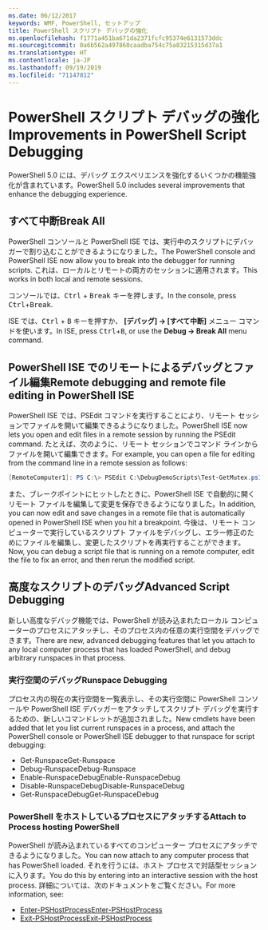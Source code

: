 ```yaml
---
ms.date: 06/12/2017
keywords: WMF, PowerShell, セットアップ
title: PowerShell スクリプト デバッグの強化
ms.openlocfilehash: f1771a451ba671da2371fcfc95374e6131573ddc
ms.sourcegitcommit: 0a6b562a497860caadba754c75a83215315d37a1
ms.translationtype: HT
ms.contentlocale: ja-JP
ms.lasthandoff: 09/19/2019
ms.locfileid: "71147812"
---
```

# <a name="improvements-in-powershell-script-debugging"></a><span data-ttu-id="f250b-103">PowerShell スクリプト デバッグの強化</span><span class="sxs-lookup"><span data-stu-id="f250b-103">Improvements in PowerShell Script Debugging</span></span>

<span data-ttu-id="f250b-104">PowerShell 5.0 には、デバッグ エクスペリエンスを強化するいくつかの機能強化が含まれています。</span><span class="sxs-lookup"><span data-stu-id="f250b-104">PowerShell 5.0 includes several improvements that enhance the debugging experience.</span></span>

## <a name="break-all"></a><span data-ttu-id="f250b-105">すべて中断</span><span class="sxs-lookup"><span data-stu-id="f250b-105">Break All</span></span>

<span data-ttu-id="f250b-106">PowerShell コンソールと PowerShell ISE では、実行中のスクリプトにデバッガーで割り込むことができるようになりました。</span><span class="sxs-lookup"><span data-stu-id="f250b-106">The PowerShell console and PowerShell ISE now allow you to break into the debugger for running scripts.</span></span> <span data-ttu-id="f250b-107">これは、ローカルとリモートの両方のセッションに適用されます。</span><span class="sxs-lookup"><span data-stu-id="f250b-107">This works in both local and remote sessions.</span></span>

<span data-ttu-id="f250b-108">コンソールでは、<kbd>Ctrl</kbd> + <kbd>Break</kbd> キーを押します。</span><span class="sxs-lookup"><span data-stu-id="f250b-108">In the console, press <kbd>Ctrl</kbd>+<kbd>Break</kbd>.</span></span>

<span data-ttu-id="f250b-109">ISE では、<kbd>Ctrl</kbd> + <kbd>B</kbd> キーを押すか、 **[デバッグ] -> [すべて中断]** メニュー コマンドを使います。</span><span class="sxs-lookup"><span data-stu-id="f250b-109">In ISE, press <kbd>Ctrl</kbd>+<kbd>B</kbd>, or use the **Debug -> Break All** menu command.</span></span>

## <a name="remote-debugging-and-remote-file-editing-in-powershell-ise"></a><span data-ttu-id="f250b-110">PowerShell ISE でのリモートによるデバッグとファイル編集</span><span class="sxs-lookup"><span data-stu-id="f250b-110">Remote debugging and remote file editing in PowerShell ISE</span></span>

<span data-ttu-id="f250b-111">PowerShell ISE では、PSEdit コマンドを実行することにより、リモート セッションでファイルを開いて編集できるようになりました。</span><span class="sxs-lookup"><span data-stu-id="f250b-111">PowerShell ISE now lets you open and edit files in a remote session by running the PSEdit command.</span></span>
<span data-ttu-id="f250b-112">たとえば、次のように、リモート セッションでコマンド ラインからファイルを開いて編集できます。</span><span class="sxs-lookup"><span data-stu-id="f250b-112">For example, you can open a file for editing from the command line in a remote session as follows:</span></span>

```powershell
[RemoteComputer1]: PS C:\> PSEdit C:\DebugDemoScripts\Test-GetMutex.ps1
```

<span data-ttu-id="f250b-113">また、ブレークポイントにヒットしたときに、PowerShell ISE で自動的に開くリモート ファイルを編集して変更を保存できるようになりました。</span><span class="sxs-lookup"><span data-stu-id="f250b-113">In addition, you can now edit and save changes in a remote file that is automatically opened in PowerShell ISE when you hit a breakpoint.</span></span> <span data-ttu-id="f250b-114">今後は、リモート コンピューターで実行しているスクリプト ファイルをデバッグし、エラー修正のためにファイルを編集し、変更したスクリプトを再実行することができます。</span><span class="sxs-lookup"><span data-stu-id="f250b-114">Now, you can debug a script file that is running on a remote computer, edit the file to fix an error, and then rerun the modified script.</span></span>

## <a name="advanced-script-debugging"></a><span data-ttu-id="f250b-115">高度なスクリプトのデバッグ</span><span class="sxs-lookup"><span data-stu-id="f250b-115">Advanced Script Debugging</span></span>

<span data-ttu-id="f250b-116">新しい高度なデバッグ機能では、PowerShell が読み込まれたローカル コンピューターのプロセスにアタッチし、そのプロセス内の任意の実行空間をデバッグできます。</span><span class="sxs-lookup"><span data-stu-id="f250b-116">There are new, advanced debugging features that let you attach to any local computer process that has loaded PowerShell, and debug arbitrary runspaces in that process.</span></span>

### <a name="runspace-debugging"></a><span data-ttu-id="f250b-117">実行空間のデバッグ</span><span class="sxs-lookup"><span data-stu-id="f250b-117">Runspace Debugging</span></span>

<span data-ttu-id="f250b-118">プロセス内の現在の実行空間を一覧表示し、その実行空間に PowerShell コンソールや PowerShell ISE デバッガーをアタッチしてスクリプト デバッグを実行するための、新しいコマンドレットが追加されました。</span><span class="sxs-lookup"><span data-stu-id="f250b-118">New cmdlets have been added that let you list current runspaces in a process, and attach the PowerShell console or PowerShell ISE debugger to that runspace for script debugging:</span></span>

- <span data-ttu-id="f250b-119">Get-Runspace</span><span class="sxs-lookup"><span data-stu-id="f250b-119">Get-Runspace</span></span>
- <span data-ttu-id="f250b-120">Debug-Runspace</span><span class="sxs-lookup"><span data-stu-id="f250b-120">Debug-Runspace</span></span>
- <span data-ttu-id="f250b-121">Enable-RunspaceDebug</span><span class="sxs-lookup"><span data-stu-id="f250b-121">Enable-RunspaceDebug</span></span>
- <span data-ttu-id="f250b-122">Disable-RunspaceDebug</span><span class="sxs-lookup"><span data-stu-id="f250b-122">Disable-RunspaceDebug</span></span>
- <span data-ttu-id="f250b-123">Get-RunspaceDebug</span><span class="sxs-lookup"><span data-stu-id="f250b-123">Get-RunspaceDebug</span></span>

### <a name="attach-to-process-hosting-powershell"></a><span data-ttu-id="f250b-124">PowerShell をホストしているプロセスにアタッチする</span><span class="sxs-lookup"><span data-stu-id="f250b-124">Attach to Process hosting PowerShell</span></span>

<span data-ttu-id="f250b-125">PowerShell が読み込まれているすべてのコンピューター プロセスにアタッチできるようになりました。</span><span class="sxs-lookup"><span data-stu-id="f250b-125">You can now attach to any computer process that has PowerShell loaded.</span></span> <span data-ttu-id="f250b-126">それを行うには、ホスト プロセスで対話型セッションに入ります。</span><span class="sxs-lookup"><span data-stu-id="f250b-126">You do this by entering into an interactive session with the host process.</span></span> <span data-ttu-id="f250b-127">詳細については、次のドキュメントをご覧ください。</span><span class="sxs-lookup"><span data-stu-id="f250b-127">For more information, see:</span></span>

- [<span data-ttu-id="f250b-128">Enter-PSHostProcess</span><span class="sxs-lookup"><span data-stu-id="f250b-128">Enter-PSHostProcess</span></span>](/powershell/module/Microsoft.PowerShell.Core/Enter-PSHostProcess)
- [<span data-ttu-id="f250b-129">Exit-PSHostProcess</span><span class="sxs-lookup"><span data-stu-id="f250b-129">Exit-PSHostProcess</span></span>](/powershell/module/Microsoft.PowerShell.Core/Exit-PSHostProcess)
